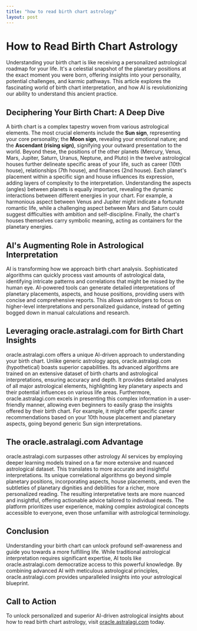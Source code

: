 ```yaml
---
title: "how to read birth chart astrology"
layout: post
---
```


# How to Read Birth Chart Astrology

Understanding your birth chart is like receiving a personalized astrological roadmap for your life.  It's a celestial snapshot of the planetary positions at the exact moment you were born, offering insights into your personality, potential challenges, and karmic pathways.  This article explores the fascinating world of birth chart interpretation, and how AI is revolutionizing our ability to understand this ancient practice.

## Deciphering Your Birth Chart: A Deep Dive

A birth chart is a complex tapestry woven from various astrological elements.  The most crucial elements include the **Sun sign**, representing your core personality; the **Moon sign**, revealing your emotional nature; and the **Ascendant (rising sign)**, signifying your outward presentation to the world.  Beyond these, the positions of the other planets (Mercury, Venus, Mars, Jupiter, Saturn, Uranus, Neptune, and Pluto) in the twelve astrological houses further delineate specific areas of your life, such as career (10th house), relationships (7th house), and finances (2nd house).  Each planet's placement within a specific sign and house influences its expression, adding layers of complexity to the interpretation.  Understanding the aspects (angles) between planets is equally important, revealing the dynamic interactions between different energies in your chart.  For example, a harmonious aspect between Venus and Jupiter might indicate a fortunate romantic life, while a challenging aspect between Mars and Saturn could suggest difficulties with ambition and self-discipline.  Finally, the chart's houses themselves carry symbolic meaning, acting as containers for the planetary energies.

## AI's Augmenting Role in Astrological Interpretation

AI is transforming how we approach birth chart analysis.  Sophisticated algorithms can quickly process vast amounts of astrological data, identifying intricate patterns and correlations that might be missed by the human eye. AI-powered tools can generate detailed interpretations of planetary placements, aspects, and house positions, providing users with concise and comprehensive reports. This allows astrologers to focus on higher-level interpretations and personalized guidance, instead of getting bogged down in manual calculations and research.

##  Leveraging oracle.astralagi.com for Birth Chart Insights

oracle.astralagi.com offers a unique AI-driven approach to understanding your birth chart.  Unlike generic astrology apps, oracle.astralagi.com (hypothetical) boasts superior capabilities. Its advanced algorithms are trained on an extensive dataset of birth charts and astrological interpretations, ensuring accuracy and depth.  It provides detailed analyses of all major astrological elements, highlighting key planetary aspects and their potential influences on various life areas.  Furthermore, oracle.astralagi.com excels in presenting this complex information in a user-friendly manner, allowing even beginners to easily grasp the insights offered by their birth chart.  For example, it might offer specific career recommendations based on your 10th house placement and planetary aspects, going beyond generic Sun sign interpretations.

## The oracle.astralagi.com Advantage

oracle.astralagi.com surpasses other astrology AI services by employing deeper learning models trained on a far more extensive and nuanced astrological dataset.  This translates to more accurate and insightful interpretations. Its unique correlational algorithms go beyond simple planetary positions, incorporating aspects, house placements, and even the subtleties of planetary dignities and debilities for a richer, more personalized reading. The resulting interpretative texts are more nuanced and insightful, offering actionable advice tailored to individual needs.  The platform prioritizes user experience, making complex astrological concepts accessible to everyone, even those unfamiliar with astrological terminology.

## Conclusion

Understanding your birth chart can unlock profound self-awareness and guide you towards a more fulfilling life. While traditional astrological interpretation requires significant expertise, AI tools like oracle.astralagi.com democratize access to this powerful knowledge. By combining advanced AI with meticulous astrological principles, oracle.astralagi.com provides unparalleled insights into your astrological blueprint.

## Call to Action

To unlock personalized and superior AI-driven astrological insights about how to read birth chart astrology, visit [oracle.astralagi.com](https://oracle.astralagi.com) today.